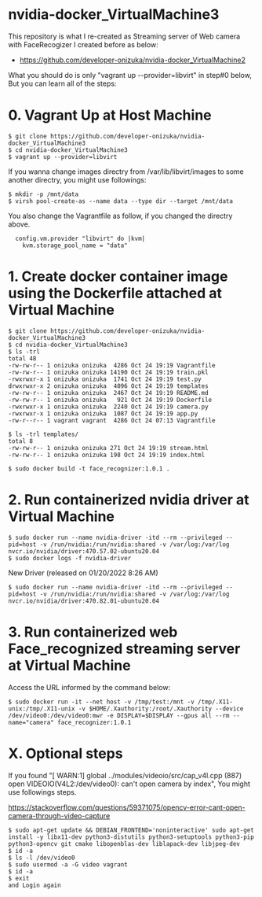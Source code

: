 # nvidia-docker_VirtualMachine3

This repository is what I re-created as Streaming server of Web camera with FaceRecogizer I created before as below: 
- https://github.com/developer-onizuka/nvidia-docker_VirtualMachine2

What you should do is only "vagrant up --provider=libvirt" in step#0 below, But you can learn all of the steps:

# 0. Vagrant Up at Host Machine
```
$ git clone https://github.com/developer-onizuka/nvidia-docker_VirtualMachine3
$ cd nvidia-docker_VirtualMachine3
$ vagrant up --provider=libvirt
```

If you wanna change images directry from /var/lib/libvirt/images to some another directry, you might use followings:
```
$ mkdir -p /mnt/data
$ virsh pool-create-as --name data --type dir --target /mnt/data
```

You also change the Vagrantfile as follow, if you changed the directry above.
```
  config.vm.provider "libvirt" do |kvm|
    kvm.storage_pool_name = "data"
```

# 1. Create docker container image using the Dockerfile attached at Virtual Machine
```
$ git clone https://github.com/developer-onizuka/nvidia-docker_VirtualMachine3
$ cd nvidia-docker_VirtualMachine3
$ ls -trl
total 48
-rw-rw-r-- 1 onizuka onizuka  4286 Oct 24 19:19 Vagrantfile
-rw-rw-r-- 1 onizuka onizuka 14190 Oct 24 19:19 train.pkl
-rwxrwxr-x 1 onizuka onizuka  1741 Oct 24 19:19 test.py
drwxrwxr-x 2 onizuka onizuka  4096 Oct 24 19:19 templates
-rw-rw-r-- 1 onizuka onizuka  2467 Oct 24 19:19 README.md
-rw-rw-r-- 1 onizuka onizuka   921 Oct 24 19:19 Dockerfile
-rwxrwxr-x 1 onizuka onizuka  2240 Oct 24 19:19 camera.py
-rwxrwxr-x 1 onizuka onizuka  1087 Oct 24 19:19 app.py
-rw-r--r-- 1 vagrant vagrant  4286 Oct 24 07:13 Vagrantfile

$ ls -trl templates/
total 8
-rw-rw-r-- 1 onizuka onizuka 271 Oct 24 19:19 stream.html
-rw-rw-r-- 1 onizuka onizuka 198 Oct 24 19:19 index.html

$ sudo docker build -t face_recognizer:1.0.1 .
```

# 2. Run containerized nvidia driver at Virtual Machine
```
$ sudo docker run --name nvidia-driver -itd --rm --privileged --pid=host -v /run/nvidia:/run/nvidia:shared -v /var/log:/var/log  nvcr.io/nvidia/driver:470.57.02-ubuntu20.04
$ sudo docker logs -f nvidia-driver
```

New Driver (released on 01/20/2022 8:26 AM)
```
$ sudo docker run --name nvidia-driver -itd --rm --privileged --pid=host -v /run/nvidia:/run/nvidia:shared -v /var/log:/var/log  nvcr.io/nvidia/driver:470.82.01-ubuntu20.04
```

# 3. Run containerized web Face_recognized streaming server at Virtual Machine
Access the URL informed by the command below:
```
$ sudo docker run -it --net host -v /tmp/test:/mnt -v /tmp/.X11-unix:/tmp/.X11-unix -v $HOME/.Xauthority:/root/.Xauthority --device /dev/video0:/dev/video0:mwr -e DISPLAY=$DISPLAY --gpus all --rm --name="camera" face_recognizer:1.0.1
```

# X. Optional steps
If you found "[ WARN:1] global ../modules/videoio/src/cap_v4l.cpp (887) open VIDEOIO(V4L2:/dev/video0): can't open camera by index", You might use followings steps.

https://stackoverflow.com/questions/59371075/opencv-error-cant-open-camera-through-video-capture
```
$ sudo apt-get update && DEBIAN_FRONTEND='noninteractive' sudo apt-get install -y libx11-dev python3-distutils python3-setuptools python3-pip python3-opencv git cmake libopenblas-dev liblapack-dev libjpeg-dev
$ id -a
$ ls -l /dev/video0
$ sudo usermod -a -G video vagrant
$ id -a
$ exit 
and Login again
```
